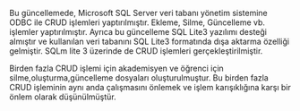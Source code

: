 Bu güncellemede, Microsoft SQL Server veri tabanı yönetim sistemine ODBC ile CRUD işlemleri yaptırılmıştır. Ekleme, Silme, Güncelleme vb. işlemler
yaptırılmıştır. Ayrıca bu güncelleme SQL Lite3 yazılımı desteği almıştır ve kullanılan veri tabanını SQL Lite3 formatında dışa aktarma özelliği gelmiştir.
SQLm lite 3 üzerinde de CRUD işlemleri gerçekleştirilmiştir.

Birden fazla CRUD işlemi için akademisyen ve öğrenci için silme,oluşturma,güncelleme dosyaları oluşturulmuştur. Bu birden fazla CRUD işleminin aynı anda
çalışmasını önlemek ve işlem karışıklığına karşı bir önlem olarak düşünülmüştür.
